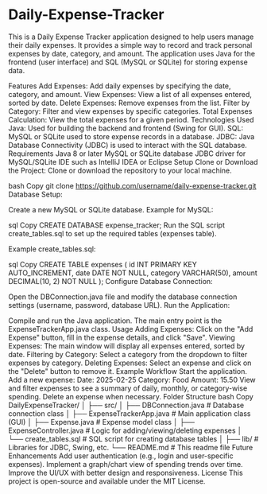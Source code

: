 # Daily-Expense-Tracker

This is a Daily Expense Tracker application designed to help users manage their daily expenses. It provides a simple way to record and track personal expenses by date, category, and amount. The application uses Java for the frontend (user interface) and SQL (MySQL or SQLite) for storing expense data.

Features
Add Expenses: Add daily expenses by specifying the date, category, and amount.
View Expenses: View a list of all expenses entered, sorted by date.
Delete Expenses: Remove expenses from the list.
Filter by Category: Filter and view expenses by specific categories.
Total Expenses Calculation: View the total expenses for a given period.
Technologies Used
Java: Used for building the backend and frontend (Swing for GUI).
SQL: MySQL or SQLite used to store expense records in a database.
JDBC: Java Database Connectivity (JDBC) is used to interact with the SQL database.
Requirements
Java 8 or later
MySQL or SQLite database
JDBC driver for MySQL/SQLite
IDE such as IntelliJ IDEA or Eclipse
Setup
Clone or Download the Project: Clone or download the repository to your local machine.

bash
Copy
git clone https://github.com/username/daily-expense-tracker.git
Database Setup:

Create a new MySQL or SQLite database. Example for MySQL:

sql
Copy
CREATE DATABASE expense_tracker;
Run the SQL script create_tables.sql to set up the required tables (expenses table).

Example create_tables.sql:

sql
Copy
CREATE TABLE expenses (
    id INT PRIMARY KEY AUTO_INCREMENT,
    date DATE NOT NULL,
    category VARCHAR(50),
    amount DECIMAL(10, 2) NOT NULL
);
Configure Database Connection:

Open the DBConnection.java file and modify the database connection settings (username, password, database URL).
Run the Application:

Compile and run the Java application.
The main entry point is the ExpenseTrackerApp.java class.
Usage
Adding Expenses: Click on the "Add Expense" button, fill in the expense details, and click "Save".
Viewing Expenses: The main window will display all expenses entered, sorted by date.
Filtering by Category: Select a category from the dropdown to filter expenses by category.
Deleting Expenses: Select an expense and click on the "Delete" button to remove it.
Example Workflow
Start the application.
Add a new expense:
Date: 2025-02-25
Category: Food
Amount: 15.50
View and filter expenses to see a summary of daily, monthly, or category-wise spending.
Delete an expense when necessary.
Folder Structure
bash
Copy
DailyExpenseTracker/
│
├── src/
│   ├── DBConnection.java        # Database connection class
│   ├── ExpenseTrackerApp.java   # Main application class (GUI)
│   ├── Expense.java             # Expense model class
│   ├── ExpenseController.java   # Logic for adding/viewing/deleting expenses
│   └── create_tables.sql        # SQL script for creating database tables
│
├── lib/                         # Libraries for JDBC, Swing, etc.
└── README.md                    # This readme file
Future Enhancements
Add user authentication (e.g., login and user-specific expenses).
Implement a graph/chart view of spending trends over time.
Improve the UI/UX with better design and responsiveness.
License
This project is open-source and available under the MIT License.

